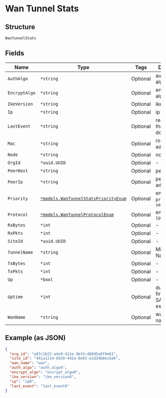 
# Wan Tunnel Stats

## Structure

`WanTunnelStats`

## Fields

| Name | Type | Tags | Description |
|  --- | --- | --- | --- |
| `AuthAlgo` | `*string` | Optional | authentication algorithm |
| `EncryptAlgo` | `*string` | Optional | encryption algorithm |
| `IkeVersion` | `*string` | Optional | ike version |
| `Ip` | `*string` | Optional | ip address |
| `LastEvent` | `*string` | Optional | reason of why the tunnel is down |
| `Mac` | `*string` | Optional | router mac address |
| `Node` | `*string` | Optional | node0/node1 |
| `OrgId` | `*uuid.UUID` | Optional | - |
| `PeerHost` | `*string` | Optional | peer host |
| `PeerIp` | `*string` | Optional | peer ip address |
| `Priority` | [`*models.WanTunnelStatsPriorityEnum`](../../doc/models/wan-tunnel-stats-priority-enum.md) | Optional | enum: `primary`, `secondary` |
| `Protocol` | [`*models.WanTunnelProtocolEnum`](../../doc/models/wan-tunnel-protocol-enum.md) | Optional | enum: `gre`, `ipsec` |
| `RxBytes` | `*int` | Optional | - |
| `RxPkts` | `*int` | Optional | - |
| `SiteId` | `*uuid.UUID` | Optional | - |
| `TunnelName` | `*string` | Optional | Mist Tunnel Name |
| `TxBytes` | `*int` | Optional | - |
| `TxPkts` | `*int` | Optional | - |
| `Up` | `*bool` | Optional | - |
| `Uptime` | `*int` | Optional | duration from first (or last) SA was established |
| `WanName` | `*string` | Optional | wan interface name |

## Example (as JSON)

```json
{
  "org_id": "a97c1b22-a4e9-411e-9bfd-d8695a0f9e61",
  "site_id": "441a1214-6928-442a-8e92-e1d34b8ec6a6",
  "wan_name": "wan",
  "auth_algo": "auth_algo4",
  "encrypt_algo": "encrypt_algo0",
  "ike_version": "ike_version0",
  "ip": "ip0",
  "last_event": "last_event0"
}
```

